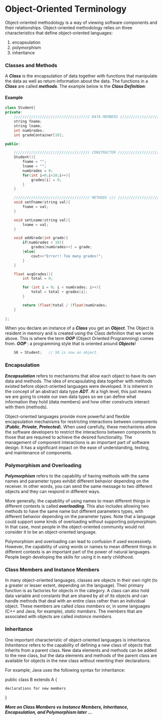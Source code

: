 # Object-Oriented Terminology

Object-oriented methodology is a way of viewing software components and their relationships. Object-oriented methodology relies on three characteristics that define object-oriented languages: 
1. encapsulation
2. polymorphism
3. inheritance

### Classes and Methods

A ___Class___ is the encapsulation of data together with functions that manipulate the data as well as return information about the data. The functions in a ___Class___ are called ___methods___. The example below is the ___Class Definition___:

#### Example
```cpp
class Student{
private:
    /////////////////////////////////// DATA MEMBERS ///////////////////////////////////////////////
    string fname;                   
    string lname;           
    int numGrades;
    int gradeContainer[10];

public:

    /////////////////////////////////// CONSTRUCTOR ///////////////////////////////////////////////
    Student(){              
        fname = "";
        lname = "";
        numGrades = 0;
        for(int i=0;i<10;i++){
            grades[i] = 0;
        }
    }

    /////////////////////////////////// METHODS /// ///////////////////////////////////////////////
    void setFname(string val){
        fname = val;
    }

    void setLname(string val){
        lname = val;
    }

    void addGrade(int grade){
        if(numGrades < 10){
            grades[numGrades++] = grade;
        }else{
            cout<<"Error!! Too many grades!";
        }
    }

    float avgGrades(){
        int total = 0;  

        for (int i = 0; i < numGrades; i++){
            total = total + grades[i];
        }

        return (float)total / (float)numGrades;
    }
    
};
```

When you declare an instance of a ___Class___ you get an ___Object___. The Object is resident in memory and is created using the Class definition that we wrote above. This is where the term ___OOP___ (Object Oriented Programming) comes from. ___OOP___ : a programming style that is oriented around ___Objects___!

```cpp
    S0 = Student;   // S0 is now an object.
```

### Encapsulation

___Encapsulation___ refers to mechanisms that allow each object to have its own data and methods. The idea of encapsulating data together with methods existed before object-oriented languages were developed. It is inherent in the concept of an abstract data type ___ADT___.  At a high level, this just means we are going to create our own data types so we can define what information they hold (data members) and how other constructs interact with them (methods). 

Object-oriented languages provide more powerful and flexible encapsulation mechanisms for restricting interactions between components (___Public___, ___Private___, ___Protected___). When used carefully, these mechanisms allow the software developers to restrict the interactions between components to those that are required to achieve the desired functionality. The management of component interactions is an important part of software design. It has a significant impact on the ease of understanding, testing, and maintenance of components.


### Polymorphism and Overloading

___Polymorphism___ refers to the capability of having methods with the same names and parameter types exhibit different behavior depending on the receiver. In other words, you can send the same message to two different objects and they can respond in different ways.

More generally, the capability of using names to mean different things in different contexts is called ___overloading___. This also includes allowing two methods to have the same name but different parameters types, with different behavior depending on the parameter types. Note that a language could support some kinds of overloading without supporting polymorphism. In that case, most people in the object-oriented community would not consider it to be an object-oriented language.

Polymorphism and overloading can lead to confusion if used excessively. However, the capability of using words or names to mean different things in different contexts is an important part of the power of natural languages. People begin developing the skills for using it in early childhood.


### Class Members and Instance Members

In many object-oriented languages, classes are objects in their own right (to a greater or lesser extent, depending on the language). Their primary function is as factories for objects in the category. A class can also hold data variable and constants that are shared by all of its objects and can handle methods that deal with an entire class rather than an individual object. These members are called _class members_ or, in some languages (C++ and Java, for example), _static members_. The members that are associated with objects are called _instance members_.

### Inheritance

One important characteristic of object-oriented languages is inheritance. _Inheritance_ refers to the capability of defining a new class of objects that inherits from a parent class. New data elements and methods can be added to the new class, but the data elements and methods of the parent class are available for objects in the new class without rewriting their declarations.

For example, Java uses the following syntax for inheritance:

public class B extends A {

    declarations for new members

}

___More on Class Members vs Instance Members, Inheritance, Encapsulation,  and Polymorphism later ...___
